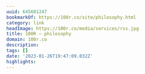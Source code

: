 ```yaml
---
uuid: 645601247
bookmarkOf: https://100r.co/site/philosophy.html
category: link
headImage: https://100r.co/media/services/rss.jpg
title: 100R — philosophy
domain: 100r.co
description:
tags: []
date: '2023-01-26T19:47:09.032Z'
highlights:
---
```



